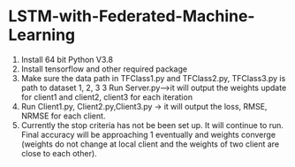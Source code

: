 # LSTM-with-Federated-Machine-Learning
1. Install 64 bit Python V3.8
2. Install tensorflow and other required package
3. Make sure the data path in TFClass1.py and TFClass2.py, TFClass3.py is path to dataset 1, 2, 3
3 Run Server.py-->it will output the weights update for client1 and client2, client3 for each iteration
4. Run Client1.py, Client2.py,Client3.py -> it will output the loss, RMSE, NRMSE for each client.
5. Currently the stop criteria has not be been set up. It will continue to run. Final accuracy will be approaching 1 eventually and weights converge (weights do not change at local client and the weights of two client are close to each other).
